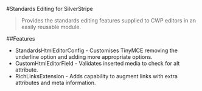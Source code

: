 #Standards Editing for SilverStripe
> Provides the standards editing features supplied to CWP editors in an easily reusable module.  

##Features
* StandardsHtmlEditorConfig - Customises TinyMCE removing the underline option and adding more appropriate options. 
* CustomHtmlEditorField - Validates inserted media to check for alt attribute.
* RichLinksExtension - Adds capability to augment links with extra attributes and meta information.